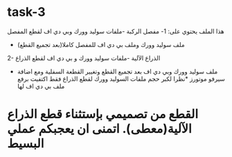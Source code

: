 # task-3
هذا الملف يحتوي على:
1- مفصل الركبة
   -ملفات سوليد وورك وبي دي اف لقطع المفصل
   - ملف سوليد وورك وملف بي دي اف للمفصل كاملا(بعد تجميع القطع)

2- الذراع الآلية
   -ملفات سوليد وورك و بي دي اف لقطع الذراع 
   - ملف سوليد وورك وبي دي اف بعد تجميع القطع وتغيير القطعة السفلية ومع اضافة سيرفو موتورز
   *نظرا لكبر حجم ملفات السوليد وورك لقطع الذراع فقط اكتفيت برفع ملف بي دي اف لها


# القطع من تصميمي بإستثناء قطع الذراع الآلية(معطى). اتمنى ان يعجبكم عملي البسيط
